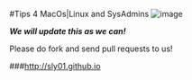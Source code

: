 #Tips 4 MacOs|Linux and SysAdmins
![image](http://i.imgur.com/9w93Bas.jpg?1)


**_We will update this as we can!_**

Please do fork and send pull requests to us!


###<http://sly01.github.io>
